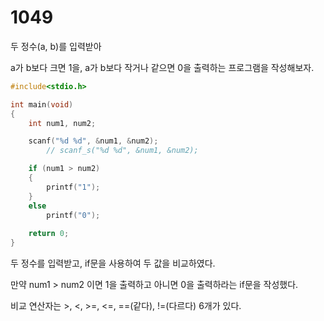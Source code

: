 # 1049
두 정수(a, b)를 입력받아

a가 b보다 크면 1을, a가 b보다 작거나 같으면 0을 출력하는 프로그램을 작성해보자.

```c
#include<stdio.h>

int main(void)
{
	int num1, num2;

	scanf("%d %d", &num1, &num2);
		// scanf_s("%d %d", &num1, &num2);

	if (num1 > num2)
	{
		printf("1");
	}
	else
		printf("0");
	
	return 0;
}
```
두 정수를 입력받고, if문을 사용하여 두 값을 비교하였다.

만약 num1 > num2 이면 1을 출력하고 아니면 0을 출력하라는 if문을 작성했다.

비교 연산자는 >, <, >=, <=, ==(같다), !=(다르다) 6개가 있다.